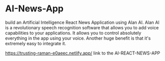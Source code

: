 # AI-News-App

build an Artificial Intelligence React News Application using Alan AI. Alan AI is a revolutionary speech recognition software that allows you to add voice capabilities to your applications. It allows you to control absolutely everything in the app using your voice. Another huge benefit is that it's extremely easy to integrate it. 


https://trusting-raman-e0aeec.netlify.app/ 
link to the  AI-REACT-NEWS-APP 
